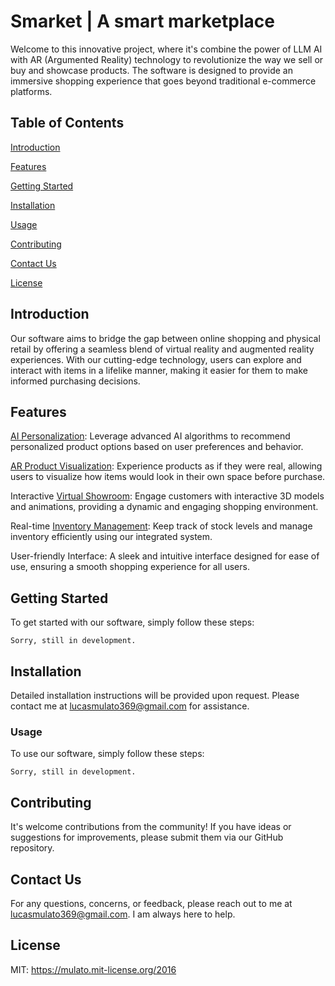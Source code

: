 # Smarket | A smart marketplace

Welcome to this innovative project, where it's combine the power of LLM AI with AR (Argumented Reality) technology to revolutionize the way we sell or buy and showcase products. The software is designed to provide an immersive shopping experience that goes beyond traditional e-commerce platforms.

## Table of Contents

[Introduction](https://github.com/lucasmulato/Smarket#Introduction)

[Features](https://github.com/lucasmulato/Smarket#Features)

[Getting Started](https://github.com/lucasmulato/Smarket#Getting%20Started)

[Installation](https://github.com/lucasmulato/Smarket#Installation)

[Usage](https://github.com/lucasmulato/Smarket#Usage)

[Contributing](https://github.com/lucasmulato/Smarket#Contributing)

[Contact Us](https://github.com/lucasmulato/Smarket#Contact%20Us)

[License](https://github.com/lucasmulato/Smarket#License)

## Introduction
Our software aims to bridge the gap between online shopping and physical retail by offering a seamless blend of virtual reality and augmented reality experiences. With our cutting-edge technology, users can explore and interact with items in a lifelike manner, making it easier for them to make informed purchasing decisions.

## Features
[AI Personalization](https://www.techtarget.com/searchenterpriseai/feature/8-examples-of-AI-personalization-across-industries): Leverage advanced AI algorithms to recommend personalized product options based on user preferences and behavior.

[AR Product Visualization](https://www.g2.com/categories/ar-visualization#learn-more): Experience products as if they were real, allowing users to visualize how items would look in their own space before purchase.

Interactive [Virtual Showroom](https://www.shopify.com/retail/digital-virtual-showroom): Engage customers with interactive 3D models and animations, providing a dynamic and engaging shopping environment.

Real-time [Inventory Management](https://www.shopify.com/retail/digital-virtual-showroom): Keep track of stock levels and manage inventory efficiently using our integrated system.

User-friendly Interface: A sleek and intuitive interface designed for ease of use, ensuring a smooth shopping experience for all users.

## Getting Started
To get started with our software, simply follow these steps:

```text
Sorry, still in development.
```

## Installation
Detailed installation instructions will be provided upon request. Please contact me at lucasmulato369@gmail.com for assistance.

### Usage
To use our software, simply follow these steps:

```text
Sorry, still in development.
```

## Contributing
It's welcome contributions from the community! If you have ideas or suggestions for improvements, please submit them via our GitHub repository.

## Contact Us
For any questions, concerns, or feedback, please reach out to me at lucasmulato369@gmail.com. I am always here to help.

## License
MIT: <https://mulato.mit-license.org/2016>